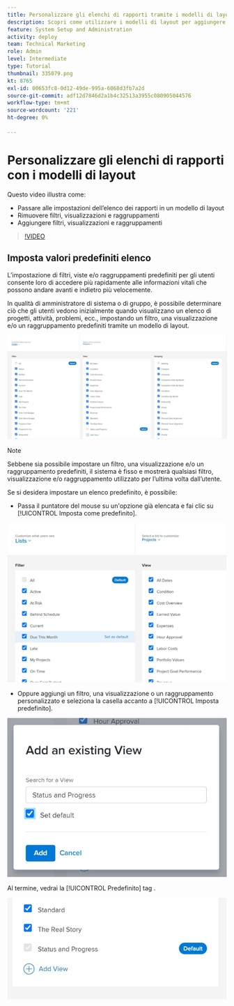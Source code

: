```yaml
---
title: Personalizzare gli elenchi di rapporti tramite i modelli di layout
description: Scopri come utilizzare i modelli di layout per aggiungere e rimuovere filtri, visualizzazioni e gruppi dagli elenchi di reporting.
feature: System Setup and Administration
activity: deploy
team: Technical Marketing
role: Admin
level: Intermediate
type: Tutorial
thumbnail: 335079.png
kt: 8765
exl-id: 00653fc8-0d12-49de-995a-6068d3fb7a2d
source-git-commit: adf12d7846d2a1b4c32513a3955c080905044576
workflow-type: tm+mt
source-wordcount: '221'
ht-degree: 0%

---
```


# Personalizzare gli elenchi di rapporti con i modelli di layout

Questo video illustra come:

* Passare alle impostazioni dell’elenco dei rapporti in un modello di layout
* Rimuovere filtri, visualizzazioni e raggruppamenti
* Aggiungere filtri, visualizzazioni e raggruppamenti

>[!VIDEO](https://video.tv.adobe.com/v/335079/?quality=12)

## Imposta valori predefiniti elenco

L’impostazione di filtri, viste e/o raggruppamenti predefiniti per gli utenti consente loro di accedere più rapidamente alle informazioni vitali che possono andare avanti e indietro più velocemente.

In qualità di amministratore di sistema o di gruppo, è possibile determinare ciò che gli utenti vedono inizialmente quando visualizzano un elenco di progetti, attività, problemi, ecc., impostando un filtro, una visualizzazione e/o un raggruppamento predefiniti tramite un modello di layout.

![Modello di layout [!UICONTROL Elenchi] finestra](assets/admin-fund-layout-template-default-lists-1-1.JPG)

>[!NOTE]
>
>Sebbene sia possibile impostare un filtro, una visualizzazione e/o un raggruppamento predefiniti, il sistema è fisso e mostrerà qualsiasi filtro, visualizzazione e/o raggruppamento utilizzato per l’ultima volta dall’utente.


Se si desidera impostare un elenco predefinito, è possibile:

* Passa il puntatore del mouse su un&#39;opzione già elencata e fai clic su [!UICONTROL Imposta come predefinito].

![Modello di layout [!UICONTROL Elenchi] finestra con [!UICONTROL Imposta come predefinito] visibile](assets/admin-fund-layout-template-default-lists-1-2.JPG)

* Oppure aggiungi un filtro, una visualizzazione o un raggruppamento personalizzato e seleziona la casella accanto a [!UICONTROL Imposta predefinito].

![[!UICONTROL Aggiungi una visualizzazione esistente] finestra](assets/admin-fund-layout-template-default-lists-1-3.JPG)

Al termine, vedrai la [!UICONTROL Predefinito] tag .

![[!UICONTROL Predefinito] accanto all’opzione di elenco](assets/admin-fund-layout-template-default-lists-1-4.JPG)
